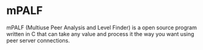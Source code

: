 # mPALF
mPALF (Multiuse Peer Analysis and Level Finder) is a open source program written in C that can take any value and process it the way you want using peer server connections.
